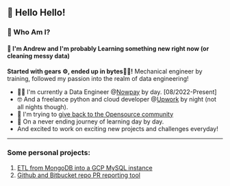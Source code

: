## 👋 Hello Hello!

### 🤔 Who Am I?
#### 🔭 I'm Andrew and I'm probably Learning something new right now (or cleaning messy data)
**Started with gears ⚙️, ended up in bytes👨‍💻!**
Mechanical engineer by training, followed my passion into the realm of data engineering!

- 👨‍💼 I'm currently a Data Engineer @[Nowpay](https://github.com/nowpayhub) by day. [08/2022-Present]
- 🤓 And a freelance python and cloud developer @[Upwork](https://www.upwork.com/freelancers/~015e6eba44126271bd) by night (not all nights though).
- 👯 I'm trying to [give back to the Opensource community](https://github.com/burnash/gspread/pull/1374)
- 📖 On a never ending journey of learning day by day.
- And excited to work on exciting new projects and challenges everyday!
---
### Some personal projects:
1. [ETL from MongoDB into a GCP MySQL instance](https://github.com/AndrewBasem1/data-engineering-case-study)
2. [Github and Bitbucket repo PR reporting tool](https://github.com/AndrewBasem1/git_repos_scraping)
<!--
**AndrewBasem1/AndrewBasem1** is a ✨ _special_ ✨ repository because its `README.md` (this file) appears on your GitHub profile.

Here are some ideas to get you started:

- 🔭 I’m currently working on ...
- 🌱 I’m currently learning ...
- 👯 I’m looking to collaborate on ...
- 🤔 I’m looking for help with ...
- 💬 Ask me about ...
- 📫 How to reach me: ...
- 😄 Pronouns: ...
- ⚡ Fun fact: ...
-->
